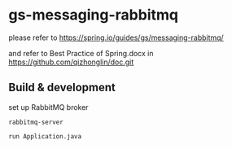 # gs-messaging-rabbitmq

please refer to https://spring.io/guides/gs/messaging-rabbitmq/

and refer to Best Practice of Spring.docx in https://github.com/qizhonglin/doc.git

## Build & development

set up RabbitMQ broker

`rabbitmq-server`

`run Application.java`



